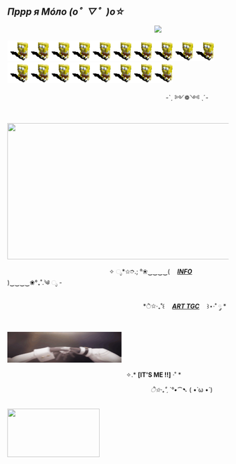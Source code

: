 ## ***Пррр я Мóло (o゜▽゜)o☆***

ㅤㅤㅤㅤㅤㅤㅤㅤㅤㅤㅤㅤㅤㅤㅤㅤㅤㅤㅤㅤㅤㅤㅤㅤㅤㅤ![](https://komarev.com/ghpvc/?username=molohyi4ik&color=6aa230)

<img src="https://github.com/Molohyi4ik/Molohyi4ik/blob/d64001592a76c9f77bf9e68657ded39f5549cf8c/%D0%B1%D0%BE%D0%B1.gif"><img src="https://github.com/Molohyi4ik/Molohyi4ik/blob/d64001592a76c9f77bf9e68657ded39f5549cf8c/%D0%B1%D0%BE%D0%B1.gif"><img src="https://github.com/Molohyi4ik/Molohyi4ik/blob/d64001592a76c9f77bf9e68657ded39f5549cf8c/%D0%B1%D0%BE%D0%B1.gif"><img src="https://github.com/Molohyi4ik/Molohyi4ik/blob/d64001592a76c9f77bf9e68657ded39f5549cf8c/%D0%B1%D0%BE%D0%B1.gif"><img src="https://github.com/Molohyi4ik/Molohyi4ik/blob/d64001592a76c9f77bf9e68657ded39f5549cf8c/%D0%B1%D0%BE%D0%B1.gif"><img src="https://github.com/Molohyi4ik/Molohyi4ik/blob/d64001592a76c9f77bf9e68657ded39f5549cf8c/%D0%B1%D0%BE%D0%B1.gif"><img src="https://github.com/Molohyi4ik/Molohyi4ik/blob/d64001592a76c9f77bf9e68657ded39f5549cf8c/%D0%B1%D0%BE%D0%B1.gif"><img src="https://github.com/Molohyi4ik/Molohyi4ik/blob/d64001592a76c9f77bf9e68657ded39f5549cf8c/%D0%B1%D0%BE%D0%B1.gif"><img src="https://github.com/Molohyi4ik/Molohyi4ik/blob/d64001592a76c9f77bf9e68657ded39f5549cf8c/%D0%B1%D0%BE%D0%B1.gif"><img src="https://github.com/Molohyi4ik/Molohyi4ik/blob/d64001592a76c9f77bf9e68657ded39f5549cf8c/%D0%B1%D0%BE%D0%B1.gif"><img src="https://github.com/Molohyi4ik/Molohyi4ik/blob/d64001592a76c9f77bf9e68657ded39f5549cf8c/%D0%B1%D0%BE%D0%B1.gif"><img src="https://github.com/Molohyi4ik/Molohyi4ik/blob/d64001592a76c9f77bf9e68657ded39f5549cf8c/%D0%B1%D0%BE%D0%B1.gif"><img src="https://github.com/Molohyi4ik/Molohyi4ik/blob/d64001592a76c9f77bf9e68657ded39f5549cf8c/%D0%B1%D0%BE%D0%B1.gif"><img src="https://github.com/Molohyi4ik/Molohyi4ik/blob/d64001592a76c9f77bf9e68657ded39f5549cf8c/%D0%B1%D0%BE%D0%B1.gif"><img src="https://github.com/Molohyi4ik/Molohyi4ik/blob/d64001592a76c9f77bf9e68657ded39f5549cf8c/%D0%B1%D0%BE%D0%B1.gif"><img src="https://github.com/Molohyi4ik/Molohyi4ik/blob/d64001592a76c9f77bf9e68657ded39f5549cf8c/%D0%B1%D0%BE%D0%B1.gif"><img src="https://github.com/Molohyi4ik/Molohyi4ik/blob/d64001592a76c9f77bf9e68657ded39f5549cf8c/%D0%B1%D0%BE%D0%B1.gif"><img src="https://github.com/Molohyi4ik/Molohyi4ik/blob/d64001592a76c9f77bf9e68657ded39f5549cf8c/%D0%B1%D0%BE%D0%B1.gif">

ㅤㅤㅤㅤㅤㅤㅤㅤㅤㅤㅤㅤㅤㅤㅤㅤㅤㅤㅤㅤㅤㅤㅤㅤㅤㅤㅤㅤ-ˋˏ ༻❁༺ ˎˊ-


ㅤㅤㅤㅤ<img src="https://github.com/Molohyi4ik/Molohyi4ik/blob/15674e2ab1c470d37d0e3e9b9fb717567a0e5548/d509e10172085f0238247043b29e94a3.gif" width="750" height="310"/>

ㅤㅤㅤㅤㅤㅤㅤㅤㅤㅤㅤㅤㅤㅤㅤㅤㅤㅤ✧ ೃ*✩➮.; °❀‿‿‿‿(ㅤ [***INFO***](https://t.me/mlh4kinfo)ㅤ )‿‿‿‿❀°₊˚.༄ ೃ -

ㅤㅤㅤㅤㅤㅤㅤㅤㅤㅤㅤㅤㅤㅤㅤㅤㅤㅤㅤㅤㅤㅤㅤㅤ*ੈ✩‧₊˚꒰ㅤ [***ART TGC***](https://t.me/mlh4k)ㅤ ꒱⋆·˚ ༘ *


ㅤㅤㅤㅤㅤㅤㅤㅤㅤㅤㅤㅤㅤㅤㅤㅤㅤㅤㅤㅤㅤ<img src="https://github.com/Molohyi4ik/Molohyi4ik/blob/b2e70559ddceb11bfb7a8f158f56566900a1bd85/940d82291866c35ea449fc258aea45ff.gif" width="260" height="70"/>

ㅤㅤㅤㅤㅤㅤㅤㅤㅤㅤㅤㅤㅤㅤㅤㅤㅤㅤㅤㅤㅤ✧.* **[IT'S ME !!]** ·˚ *

ㅤㅤㅤㅤㅤㅤㅤㅤㅤㅤㅤㅤㅤㅤㅤㅤㅤ  ㅤㅤㅤㅤㅤㅤㅤㅤ*ੈ✩‧₊˚ˏˋ°•*⁀➷ ( •̀ ω •́ )

ㅤㅤㅤㅤㅤㅤㅤㅤㅤㅤㅤㅤㅤㅤㅤㅤㅤㅤㅤㅤㅤㅤㅤㅤ<img src="https://github.com/Molohyi4ik/Molohyi4ik/blob/fc05e4ce31812ded473d83844cb477109dc1f59c/%D0%BA%D0%BE%D1%82.gif" width="210" height="110"/>
